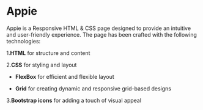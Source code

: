 # Appie

Appie is a Responsive HTML & CSS page designed to provide an intuitive and user-friendly experience. The page has been crafted with the following technologies:

1.**HTML** for structure and content

2.**CSS** for styling and layout

 * **FlexBox** for efficient and flexible layout

 * **Grid** for creating dynamic and responsive grid-based designs

3.**Bootstrap icons** for adding a touch of visual appeal

